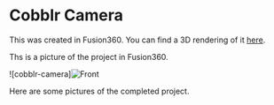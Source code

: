 # Cobblr Camera

This was created in Fusion360. You can find a 3D rendering of it [here](http://a360.co/2j9tTPW).

Ths is a picture of the project in Fusion360.

![cobblr-camera]![Front](cobblr_cad.jpg?raw=true "cobblr-camera")

Here are some pictures of the completed project.


